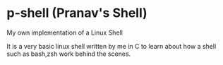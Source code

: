 # p-shell (Pranav's Shell)
My own implementation of a Linux Shell

It is a very basic linux shell written by me in C to learn about how a shell such as bash,zsh work behind the scenes.

